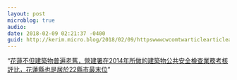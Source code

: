 ```yaml
---
layout: post
microblog: true
audio: 
date: 2018-02-09 02:21:37 -0400
guid: http://kerim.micro.blog/2018/02/09/httpswwwcwcomtwarticlearticleactionid.html
---
```

“[花蓮不但建築物普遍老舊，營建署在2014年所做的建築物公共安全檢查業務考核評比，花蓮縣也是居於22縣市最末位](https://www.cw.com.tw/article/article.action?id=5088150)”
